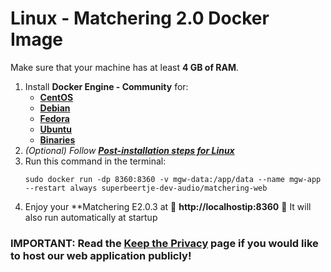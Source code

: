 # Linux - Matchering 2.0 Docker Image

Make sure that your machine has at least **4 GB of RAM**.

1. Install **Docker Engine - Community** for:
   - **[CentOS](https://docs.docker.com/install/linux/docker-ce/centos/)**
   - **[Debian](https://docs.docker.com/install/linux/docker-ce/debian/)**
   - **[Fedora](https://docs.docker.com/install/linux/docker-ce/fedora/)**
   - **[Ubuntu](https://docs.docker.com/install/linux/docker-ce/ubuntu/)**
   - **[Binaries](https://docs.docker.com/install/linux/docker-ce/binaries/)**
2. *(Optional) Follow **[Post-installation steps for Linux](https://docs.docker.com/install/linux/linux-postinstall/)***
3. Run this command in the terminal:
   ```
   sudo docker run -dp 8360:8360 -v mgw-data:/app/data --name mgw-app --restart always superbeertje-dev-audio/matchering-web
   ```
4. Enjoy your **Matchering E2.0.3 at 🎉 **http://localhostip:8360** 🎉 It will also run automatically at startup

### IMPORTANT: Read the [Keep the Privacy] page if you would like to host our web application publicly!

[Keep the Privacy]: https://github.com/sergree/matchering/wiki/Keep-the-Privacy
